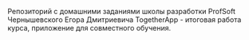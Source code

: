 Репозиторий с домашними заданиями школы разработки ProfSoft Чернышевского Егора Дмитриевича
TogetherApp - итоговая работа курса, приложение для совместного обучения.
